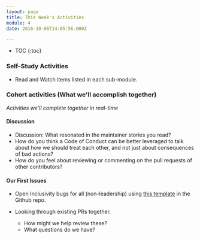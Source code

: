 ```yaml
---
layout: page
title: This Week's Activities
module: 4
date: 2016-10-06T14:05:56.000Z

---
```

* TOC
{:toc}


### Self-Study Activities

* Read and Watch items listed in each sub-module.

### Cohort activities (What we'll accomplish together)
*Activities we'll complete together in real-time*

#### Discussion
* Discussion: What resonated in the maintainer stories you read?
* How do you think a Code of Conduct can be better leveraged to talk about how we should treat each other, and not just about consequences of bad actions?
* How do you feel about reviewing or commenting on the pull requests of other contributors?

#### Our First Issues

* Open Inclusivity bugs for all (non-leadership) using [this template](https://docs.google.com/document/d/1ho5Dh5jm0TDMQGb2P2UWlwOFI9PHCWuwkkTZDzCzINo/edit?ts=5b75a47a) in the Github repo.
* Looking through existing PRs together.
  * How might we help review these?
  * What questions do we have?

  <!-- * Take 10 minutes to complete this [Open Source Career Map](https://docs.google.com/document/d/1u8G3cTYVBrSWcUIaU_m7Xixr3wlDS3rlBL4HvCzoPPw/edit#) -->
